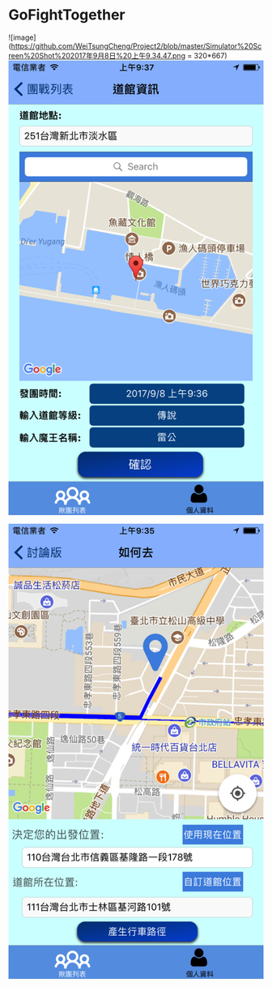 # GoFightTogether 

![image](https://github.com/WeiTsungCheng/Project2/blob/master/Simulator%20Screen%20Shot%202017年9月8日%20上午9.34.47.png = 320*667)
![image](https://github.com/WeiTsungCheng/Project2/blob/master/Simulator%20Screen%20Shot%202017年9月8日%20上午9.37.09.png)

![image](https://github.com/WeiTsungCheng/Project2/blob/master/Simulator%20Screen%20Shot%202017年9月8日%20上午9.35.50.png)
